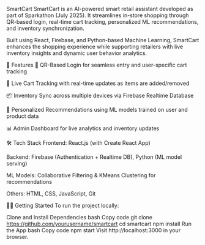 SmartCart
SmartCart is an AI-powered smart retail assistant developed as part of Sparkathon (July 2025). It streamlines in-store shopping through QR-based login, real-time cart tracking, personalized ML recommendations, and inventory synchronization.

Built using React, Firebase, and Python-based Machine Learning, SmartCart enhances the shopping experience while supporting retailers with live inventory insights and dynamic user behavior analytics.

🚀 Features
🔐 QR-Based Login for seamless entry and user-specific cart tracking

🧺 Live Cart Tracking with real-time updates as items are added/removed

📦 Inventory Sync across multiple devices via Firebase Realtime Database

🤖 Personalized Recommendations using ML models trained on user and product data

📊 Admin Dashboard for live analytics and inventory updates

🛠 Tech Stack
Frontend: React.js (with Create React App)

Backend: Firebase (Authentication + Realtime DB), Python (ML model serving)

ML Models: Collaborative Filtering & KMeans Clustering for recommendations

Others: HTML, CSS, JavaScript, Git

👩‍💻 Getting Started
To run the project locally:

Clone and Install Dependencies
bash
Copy code
git clone https://github.com/yourusername/smartcart
cd smartcart
npm install
Run the App
bash
Copy code
npm start
Visit http://localhost:3000 in your browser.
